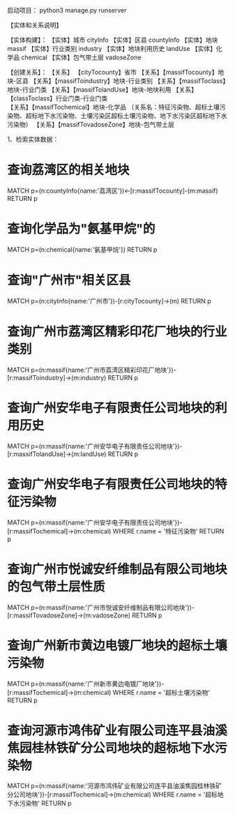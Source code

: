 启动项目： python3 manage.py runserver


【实体和关系说明】

【实体构建】：
        【实体】城市 cityInfo 
        【实体】区县 countyInfo
        【实体】地块  massif
        【实体】行业类别 industry
        【实体】地块利用历史  landUse
        【实体】化学品 chemical
        【实体】包气带土层 vadoseZone

【创建关系】：
        【关系】 【cityTocounty】省市
        【关系】【massifTocounty】地块-区县
        【关系】【massifToindustry】地块-行业类别
        【关系】【massifToclass】地块-行业门类
        【关系】【massifTolandUse】地块-地块利用
        【关系】【classToclass】行业门类-行业门类  
        【关系】【massifTochemical】地块-化学品 （关系名：特征污染物、超标土壤污染物、超标地下水污染物、土壤污染区超标土壤污染物、地下水污染区超标地下水污染物）
        【关系】【massifTovadoseZone】地块-包气带土层

1、检索实体数据：
# 查询荔湾区的相关地块
MATCH p=(n:countyInfo{name:'荔湾区'})<-[r:massifTocounty]-(m:massif) RETURN p

# 查询化学品为"氨基甲烷"的
MATCH p=(n:chemical{name:'氨基甲烷'}) RETURN p

# 查询"广州市"相关区县
MATCH p=(n:cityInfo{name:'广州市'})-[r:cityTocounty]->(m) RETURN p

# 查询广州市荔湾区精彩印花厂地块的行业类别
MATCH p=(n:massif{name:'广州市荔湾区精彩印花厂地块'})-[r:massifToindustry]->(m:industry) RETURN p

# 查询广州安华电子有限责任公司地块的利用历史
MATCH p=(n:massif{name:'广州安华电子有限责任公司地块'})-[r:massifTolandUse]->(m:landUse) RETURN p

# 查询广州安华电子有限责任公司地块的特征污染物
MATCH p=(n:massif{name:'广州安华电子有限责任公司地块'})-[r:massifTochemical]->(m:chemical) 
WHERE r.name = '特征污染物'
RETURN p

# 查询广州市悦诚安纤维制品有限公司地块的包气带土层性质
MATCH p=(n:massif{name:'广州市悦诚安纤维制品有限公司地块'})-[r:massifTovadoseZone]->(m:vadoseZone) RETURN p

# 查询广州新市黄边电镀厂地块的超标土壤污染物
MATCH p=(n:massif{name:'广州新市黄边电镀厂地块'})-[r:massifTochemical]->(m:chemical) 
WHERE r.name = '超标土壤污染物'
RETURN p   

# 查询河源市鸿伟矿业有限公司连平县油溪焦园桂林铁矿分公司地块的超标地下水污染物
MATCH p=(n:massif{name:'河源市鸿伟矿业有限公司连平县油溪焦园桂林铁矿分公司地块'})-[r:massifTochemical]->(m:chemical) 
WHERE r.name = '超标地下水污染物'
RETURN p  